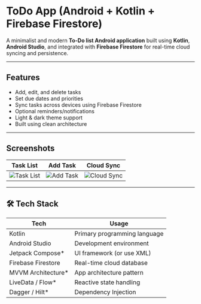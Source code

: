 #  ToDo App (Android + Kotlin + Firebase Firestore)

A minimalist and modern **To-Do list Android application** built using **Kotlin**, **Android Studio**, and integrated with **Firebase Firestore** for real-time cloud syncing and persistence.

---

##  Features

-  Add, edit, and delete tasks
-  Set due dates and priorities
-  Sync tasks across devices using Firebase Firestore
-  Optional reminders/notifications
-  Light & dark theme support
-  Built using clean architecture 

---

## Screenshots


| Task List | Add Task | Cloud Sync |
|-----------|----------|------------|
| ![Task List](screenshots/task_list.png) | ![Add Task](screenshots/add_task.png) | ![Cloud Sync](screenshots/cloud_sync.png) |

---

## 🛠️ Tech Stack

| Tech                 | Usage                          |
|----------------------|--------------------------------|
| Kotlin               | Primary programming language   |
| Android Studio       | Development environment        |
| Jetpack Compose\*    | UI framework (or use XML)      |
| Firebase Firestore   | Real-time cloud database       |
| MVVM Architecture\*  | App architecture pattern       |
| LiveData / Flow\*    | Reactive state handling        |
| Dagger / Hilt\*      | Dependency Injection           |


